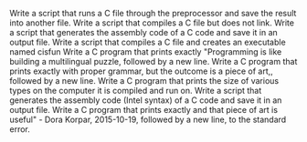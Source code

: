 Write a script that runs a C file through the preprocessor and save the result into another file.
Write a script that compiles a C file but does not link.
Write a script that generates the assembly code of a C code and save it in an output file.
Write a script that compiles a C file and creates an executable named cisfun
Write a C program that prints exactly "Programming is like building a multilingual puzzle, followed by a new line.
Write a C program that prints exactly with proper grammar, but the outcome is a piece of art,, followed by a new line.
Write a C program that prints the size of various types on the computer it is compiled and run on.
Write a script that generates the assembly code (Intel syntax) of a C code and save it in an output file.
Write a C program that prints exactly and that piece of art is useful" - Dora Korpar, 2015-10-19, followed by a new line, to the standard error.
